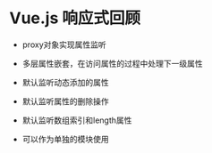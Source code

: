 # Vue.js 响应式回顾

* proxy对象实现属性监听

* 多层属性嵌套，在访问属性的过程中处理下一级属性

* 默认监听动态添加的属性

* 默认监听属性的删除操作

* 默认监听数组索引和length属性

* 可以作为单独的模块使用